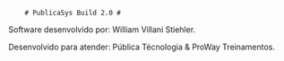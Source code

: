 		# PublicaSys Build 2.0 #

Software desenvolvido por: William Villani Stiehler.

Desenvolvido para atender: Pública Técnologia & ProWay Treinamentos.

